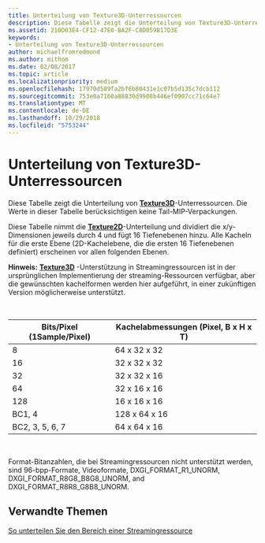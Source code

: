 ```yaml
---
title: Unterteilung von Texture3D-Unterressourcen
description: Diese Tabelle zeigt die Unterteilung von Texture3D-Unterressourcen.
ms.assetid: 210D03E4-CF12-47E0-BA2F-C8D059B17D3E
keywords:
- Unterteilung von Texture3D-Unterressourcen
author: michaelfromredmond
ms.author: mithom
ms.date: 02/08/2017
ms.topic: article
ms.localizationpriority: medium
ms.openlocfilehash: 17970d509fa2bf6b80431e1c07b5d135c7dcb112
ms.sourcegitcommit: 753e0a7160a88830d9908b446ef0907cc71c64e7
ms.translationtype: MT
ms.contentlocale: de-DE
ms.lasthandoff: 10/29/2018
ms.locfileid: "5753244"
---
```

# <a name="texture3d-subresource-tiling"></a>Unterteilung von Texture3D-Unterressourcen


Diese Tabelle zeigt die Unterteilung von [**Texture3D**](https://msdn.microsoft.com/library/windows/desktop/ff471562)-Unterressourcen. Die Werte in dieser Tabelle berücksichtigen keine Tail-MIP-Verpackungen.

Diese Tabelle nimmt die [**Texture2D**](https://msdn.microsoft.com/library/windows/desktop/ff471525)-Unterteilung und dividiert die x/y-Dimensionen jeweils durch 4 und fügt 16 Tiefenebenen hinzu. Alle Kacheln für die erste Ebene (2D-Kachelebene, die die ersten 16 Tiefenebenen definiert) erscheinen vor allen folgenden Ebenen.

**Hinweis:** [**Texture3D**](https://msdn.microsoft.com/library/windows/desktop/ff471562) -Unterstützung in Streamingressourcen ist in der ursprünglichen Implementierung der streaming-Ressourcen verfügbar, aber die gewünschten kachelformen werden hier aufgeführt, in einer zukünftigen Version möglicherweise unterstützt.

 

| Bits/Pixel (1Sample/Pixel) | Kachelabmessungen (Pixel, B x H x T) |
|-----------------------------|---------------------------------|
| 8                           | 64 x 32 x 32                        |
| 16                          | 32 x 32 x 32                        |
| 32                          | 32 x 32 x 16                        |
| 64                          | 32 x 16 x 16                        |
| 128                         | 16 x 16 x 16                        |
| BC1, 4                       | 128 x 64 x 16                       |
| BC2, 3, 5, 6, 7                 | 64 x 64 x 16                        |

 

Format-Bitanzahlen, die bei Streamingressourcen nicht unterstützt werden, sind 96-bpp-Formate, Videoformate, DXGI\_FORMAT\_R1\_UNORM, DXGI\_FORMAT\_R8G8\_B8G8\_UNORM, and DXGI\_FORMAT\_R8R8\_G8B8\_UNORM.

## <a name="span-idrelated-topicsspanrelated-topics"></a><span id="related-topics"></span>Verwandte Themen


[So unterteilen Sie den Bereich einer Streamingressource](how-a-streaming-resource-s-area-is-tiled.md)

 

 




